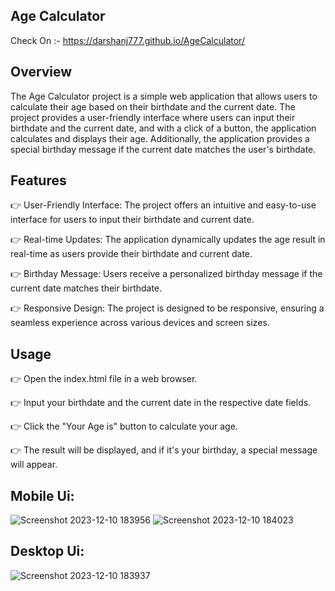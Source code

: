 ## Age Calculator

Check On :- https://darshanj777.github.io/AgeCalculator/

## Overview 

The Age Calculator project is a simple web application that allows users to calculate their age based on their birthdate and the current date. The project provides a user-friendly interface where users can input their birthdate and the current date, and with a click of a button, the application calculates and displays their age. Additionally, the application provides a special birthday message if the current date matches the user's birthdate.

## Features
👉 User-Friendly Interface: The project offers an intuitive and easy-to-use interface for users to input their birthdate and current date.
  
👉 Real-time Updates: The application dynamically updates the age result in real-time as users provide their birthdate and current date.

👉 Birthday Message: Users receive a personalized birthday message if the current date matches their birthdate.

👉 Responsive Design: The project is designed to be responsive, ensuring a seamless experience across various devices and screen sizes.

## Usage
👉 Open the index.html file in a web browser.

👉 Input your birthdate and the current date in the respective date fields.

👉 Click the "Your Age is" button to calculate your age.

👉 The result will be displayed, and if it's your birthday, a special message will appear.

## Mobile Ui:
![Screenshot 2023-12-10 183956](https://github.com/Darshanj777/AgeCalculator/assets/113945320/9fb6a66f-a7ea-46c6-97d5-f26210970750)
![Screenshot 2023-12-10 184023](https://github.com/Darshanj777/AgeCalculator/assets/113945320/68b7917a-ec4a-4c21-b6ef-7494c894f8d0)

## Desktop Ui:
![Screenshot 2023-12-10 183937](https://github.com/Darshanj777/AgeCalculator/assets/113945320/111ee23d-f500-4dcb-b52d-e08a48edefd3)



